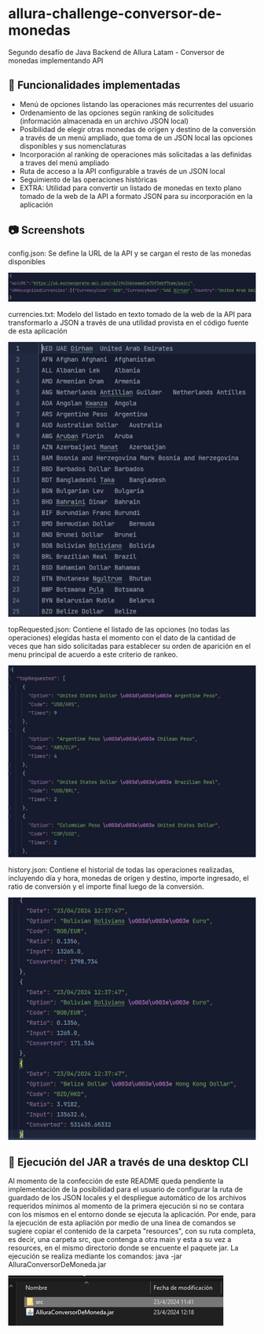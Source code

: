 # allura-challenge-conversor-de-monedas
Segundo desafío de Java Backend de Allura Latam - Conversor de monedas implementando API

## 🎯 Funcionalidades implementadas
- Menú de opciones listando las operaciones más recurrentes del usuario
- Ordenamiento de las opciones según ranking de solicitudes (información almacenada en un archivo JSON local)
- Posibilidad de elegir otras monedas de orígen y destino de la conversión a través de un menú ampliado, que toma de un JSON local las opciones disponibles y sus nomenclaturas
- Incorporación al ranking de operaciones más solicitadas a las definidas a traves del menú ampliado
- Ruta de acceso a la API configurable a través de un JSON local
- Seguimiento de las operaciones históricas
- EXTRA: Utilidad para convertir un listado de monedas en texto plano tomado de la web de la API a formato JSON para su incorporación en la aplicación

## 📷 Screenshots

config.json: Se define la URL de la API y se cargan el resto de las monedas disponibles

![Config](https://github.com/Jmlucero1984/allura-challenge-conversor-de-monedas/blob/4cb2e5200785e212905d5f241c5c30b8bb006c9a/config.JPG)

currencies.txt: Modelo del listado en texto tomado de la web de la API para transformarlo a JSON a través de una utilidad provista en el código fuente de esta aplicación

![Currencies](https://github.com/Jmlucero1984/allura-challenge-conversor-de-monedas/blob/798e5bf087e42da3d032b2b3287c37b4d498faee/currencies.jpg)

topRequested.json: Contiene el listado de las opciones (no todas las operaciones) elegidas hasta el momento con el dato de la cantidad de veces que han sido solicitadas para establecer su orden de aparición en el menu principal de acuerdo a este criterio de rankeo.

![Raking](https://github.com/Jmlucero1984/allura-challenge-conversor-de-monedas/blob/798e5bf087e42da3d032b2b3287c37b4d498faee/topRequested.JPG)

history.json: Contiene el historial de todas las operaciones realizadas, incluyendo día y hora, monedas de orígen y destino, importe ingresado, el ratio de conversión y el importe final luego de la conversión.

![History](https://github.com/Jmlucero1984/allura-challenge-conversor-de-monedas/blob/798e5bf087e42da3d032b2b3287c37b4d498faee/history.JPG)

## 📂 Ejecución del JAR a través de una desktop CLI 

Al momento de la confección de este README queda pendiente la implementación de la posibilidad para el usuario de configurar la ruta de guardado de los JSON locales y el despliegue automático de los archivos requeridos mínimos al momento de la primera ejecución si no se contara con los mismos en el entorno donde se ejecuta la aplicación.
Por ende, para la ejecución de esta apliación por medio de una linea de comandos se sugiere copiar el contenido de la carpeta "resources", con su ruta completa, es decir, una carpeta src, que contenga a otra main y esta a su vez a resources, en el mismo directorio donde se encuente el paquete jar.
La ejecución se realiza mediante los comandos:   java -jar AlluraConversorDeMoneda.jar

![JAR](https://github.com/Jmlucero1984/allura-challenge-conversor-de-monedas/blob/0166c153b307153fc4d9120249cc4eacbde6cfd5/jar.JPG)
